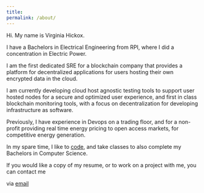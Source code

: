 ```yaml
---
title:
permalink: /about/
---
```


Hi. My name is Virginia Hickox. 

I have a Bachelors in Electrical Engineering from RPI, where I did a concentration in Electric Power. 

I am the first dedicated SRE for a blockchain company that provides a platform for decentralized applications for users hosting their own encrypted data in the cloud. 

I am currently developing cloud host agnostic testing tools to support user hosted nodes for a secure and optimized user experience, and first in class blockchain monitoring tools, with a focus
on decentralization for developing infrastructure as software. 

Previously, I have experience in Devops on a trading floor, and for a non-profit providing real time energy pricing to open access markets, for competitive energy generation.

In my spare time, I like to [code](https://github.com/GInxh/), and take classes to also complete my Bachelors in Computer Science.  

If you would like a copy of my resume, or to work on a project with me, you can contact me

via [email](mailto:vhickox@gmail.com)  
